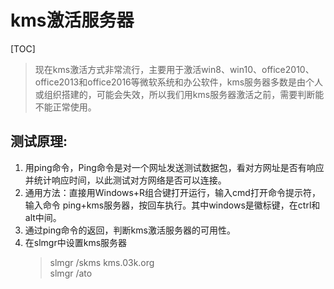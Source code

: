 # kms激活服务器
[TOC]
> 现在kms激活方式非常流行，主要用于激活win8、win10、office2010、office2013和office2016等微软系统和办公软件，kms服务器多数是由个人或组织搭建的，可能会失效，所以我们用kms服务器激活之前，需要判断能不能正常使用。
## 测试原理:
1. 用ping命令，Ping命令是对一个网址发送测试数据包，看对方网址是否有响应并统计响应时间，以此测试对方网络是否可以连接。
2. 通用方法：直接用Windows+R组合键打开运行，输入cmd打开命令提示符，输入命令 ping+kms服务器，按回车执行。其中windows是徽标键，在ctrl和alt中间。 
3. 通过ping命令的返回，判断kms激活服务器的可用性。
4. 在slmgr中设置kms服务器
   > slmgr /skms kms.03k.org \
   > slmgr /ato 

